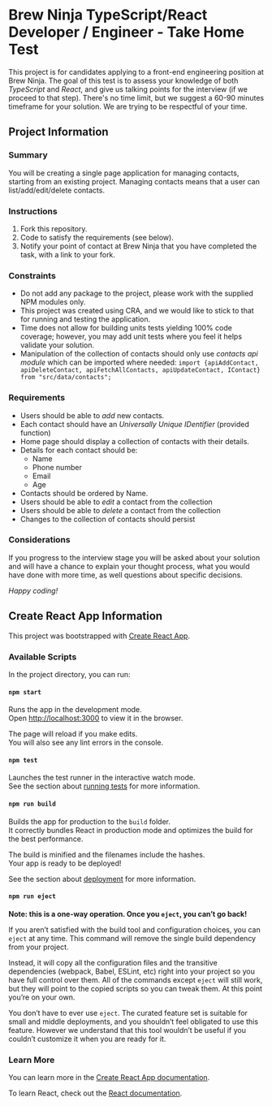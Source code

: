 # Brew Ninja TypeScript/React Developer / Engineer - Take Home Test

This project is for candidates applying to a front-end engineering position at Brew Ninja. The goal of this test is to assess your knowledge of both *TypeScript* and *React*, and give us talking points for the interview (if we proceed to that step).
There's no time limit, but we suggest a 60-90 minutes timeframe for your solution. We are trying to be respectful of your time.

## Project Information

### Summary

You will be creating a single page application for managing contacts, starting from an existing project. Managing contacts means that a user can list/add/edit/delete contacts.

### Instructions

1. Fork this repository.
1. Code to satisfy the requirements (see below).
1. Notify your point of contact at Brew Ninja that you have completed the task, with a link to your fork.

### Constraints

- Do not add any package to the project, please work with the supplied NPM modules only.
- This project was created using CRA, and we would like to stick to that for running and testing the application.
- Time does not allow for building units tests yielding 100% code coverage; however, you may add unit tests where you feel it helps validate your solution.
- Manipulation of the collection of contacts should only use *contacts api module* which can be imported where needed:
  `import {apiAddContact, apiDeleteContact, apiFetchAllContacts, apiUpdateContact, IContact} from "src/data/contacts";`

### Requirements

- Users should be able to *add* new contacts.
- Each contact should have an *Universally Unique IDentifier* (provided function)
- Home page should display a collection of contacts with their details.
- Details for each contact should be:
  - Name
  - Phone number
  - Email
  - Age
- Contacts should be ordered by Name.
- Users should be able to *edit* a contact from the collection
- Users should be able to *delete* a contact from the collection
- Changes to the collection of contacts should persist

### Considerations

If you progress to the interview stage you will be asked about your solution and will have a chance to explain your thought process, what you would have done with more time, as well questions about specific decisions.

_Happy coding!_

## Create React App Information

This project was bootstrapped with [Create React App](https://github.com/facebook/create-react-app).

### Available Scripts

In the project directory, you can run:

#### `npm start`

Runs the app in the development mode.\
Open [http://localhost:3000](http://localhost:3000) to view it in the browser.

The page will reload if you make edits.\
You will also see any lint errors in the console.

#### `npm test`

Launches the test runner in the interactive watch mode.\
See the section about [running tests](https://facebook.github.io/create-react-app/docs/running-tests) for more information.

#### `npm run build`

Builds the app for production to the `build` folder.\
It correctly bundles React in production mode and optimizes the build for the best performance.

The build is minified and the filenames include the hashes.\
Your app is ready to be deployed!

See the section about [deployment](https://facebook.github.io/create-react-app/docs/deployment) for more information.

#### `npm run eject`

**Note: this is a one-way operation. Once you `eject`, you can’t go back!**

If you aren’t satisfied with the build tool and configuration choices, you can `eject` at any time. This command will remove the single build dependency from your project.

Instead, it will copy all the configuration files and the transitive dependencies (webpack, Babel, ESLint, etc) right into your project so you have full control over them. All of the commands except `eject` will still work, but they will point to the copied scripts so you can tweak them. At this point you’re on your own.

You don’t have to ever use `eject`. The curated feature set is suitable for small and middle deployments, and you shouldn’t feel obligated to use this feature. However we understand that this tool wouldn’t be useful if you couldn’t customize it when you are ready for it.

### Learn More

You can learn more in the [Create React App documentation](https://facebook.github.io/create-react-app/docs/getting-started).

To learn React, check out the [React documentation](https://reactjs.org/).
